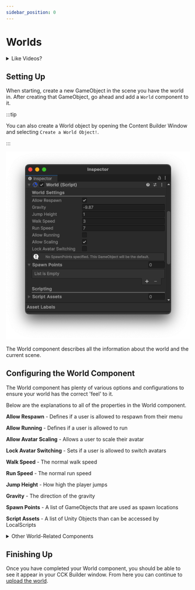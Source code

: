 ```yaml
---
sidebar_position: 0
---
```


# Worlds

<details><summary>Like Videos?</summary>
<p>

<iframe width="100%" style={{"aspect-ratio": "16 / 9"}} src="https://player.vimeo.com/video/995631072?title=0&amp;byline=0&amp;portrait=0&amp;badge=0&amp;autopause=0&amp;player_id=0&amp;app_id=58479" frameborder="0" allow="autoplay; fullscreen; picture-in-picture; clipboard-write" title="Hypernex Tutorials: Creating a World"></iframe>

Here's a video tutorial on setting up a world in Hypernex

</p>
</details>

## Setting Up

When starting, create a new GameObject in the scene you have the world in. After creating that GameObject, go ahead and add a `World` component to it.

:::tip

You can also create a World object by opening the Content Builder Window and selecting `Create a World Object!`.

:::

![world component](./img/world-component.png)

The World component describes all the information about the world and the current scene.

## Configuring the World Component

The World component has plenty of various options and configurations to ensure your world has the correct 'feel' to it.

Below are the explanations to all of the properties in the World component.

**Allow Respawn** - Defines if a user is allowed to respawn from their menu

**Allow Running** - Defines if a user is allowed to run

**Allow Avatar Scaling** - Allows a user to scale their avatar

**Lock Avatar Switching** - Sets if a user is allowed to switch avatars

**Walk Speed** - The normal walk speed

**Run Speed** - The normal run speed

**Jump Height** - How high the player jumps

**Gravity** - The direction of the gravity

**Spawn Points** - A list of GameObjects that are used as spawn locations

**Script Assets** - A list of Unity Objects than can be accessed by LocalScripts

<details><summary>Other World-Related Components</summary>
<p>

<span className="semi-bigger-text">LocalScript</span><br />

The LocalScript allows you to attach a script to be executed locally at runtime.

<span className="semi-bigger-text">RespawnableDescriptor</span><br />

The RespawnableDescriptor describes how much lower a Rigidbody needs to be below the lowest point in a world before it is respawned.

<span className="semi-bigger-text">NetworkSyncDescriptor</span><br />

The NetworkSyncDescriptor describes all of the properties of a GameObject that should be synced across the network.

<span className="semi-bigger-text">GrabbableDescriptor</span><br />

The GrabbableDescriptor describes how a GameObject can be grabbed and moved in-game.

<span className="semi-bigger-text">VideoPlayerDescriptor</span><br />

:::note

There is a VideoPlayer prefab available [here](https://github.com/TigersUniverse/Hypernex.Unity.Gizmos/tree/main/Hypernex.VideoPlayer)

:::

The VideoPlayerDescriptor defines properties for IVideoPlayers to work off of.

</p>
</details>

## Finishing Up

Once you have completed your World component, you should be able to see it appear in your CCK Builder window. From here you can continue to [upload the world](./../uploading).